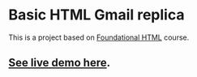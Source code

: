 # Basic HTML Gmail replica
This is a project based on [Foundational HTML](http://www.foundationalhtml.com/) course.

## [See live demo here](http://my-basic-html-gmail.glitch.me/).
